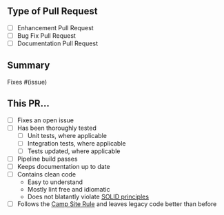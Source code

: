 Type of Pull Request
--------------------
- [ ] Enhancement Pull Request
- [ ] Bug Fix Pull Request
- [ ] Documentation Pull Request

Summary
-------
<!-- Describe the change, including rationale and design decisions, if applicable. -->


<!-- Link the related issue (if applicable) below, or remove the line entirely. -->
Fixes #(issue)

This PR...
----------
<!-- Replace [ ] with [X] when tasks are completed. -->
<!-- Use ~...~ to strike out what doesn't apply, e.g. unit tests for documentation updates. -->

- [ ] Fixes an open issue
- [ ] Has been thoroughly tested
  - [ ] Unit tests, where applicable
  - [ ] Integration tests, where applicable
  - [ ] Tests updated, where applicable
- [ ] Pipeline build passes
- [ ] Keeps documentation up to date
- [ ] Contains clean code
  - Easy to understand
  - Mostly lint free and idiomatic
  - Does not blatantly violate [SOLID principles](https://www.baeldung.com/solid-principles)
- [ ] Follows the [Camp Site Rule](https://martinfowler.com/bliki/OpportunisticRefactoring.html) and leaves legacy code better than before
